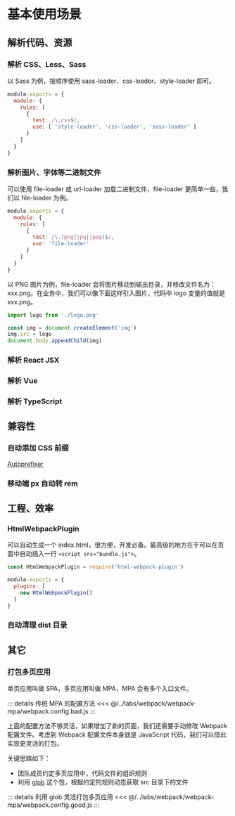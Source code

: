 # 基本使用场景

## 解析代码、资源
### 解析 CSS、Less、Sass
以 Sass 为例，按顺序使用 sass-loader、css-loader、style-loader 即可。

```javascript
module.exports = {
  module: {
    rules: [
      {
        test: /\.css$/,
        use: [ 'style-loader', 'css-loader', 'sass-loader' ]
      }
    ]
  }
}
```

### 解析图片、字体等二进制文件
可以使用 file-loader 或 url-loader 加载二进制文件，file-loader 更简单一些，我们以 file-loader 为例。

```javascript
module.exports = {
  module: {
    rules: [
      {
        test: /\.(png|jpg|jpeg)$/,
        use: 'file-loader'
      }
    ]
  }
}
```

以 PNG 图片为例，file-loader 会将图片移动到输出目录，并修改文件名为：xxx.png。在业务中，我们可以像下面这样引入图片，代码中 logo 变量的值就是 xxx.png。
```javascript
import logo from './logo.png'

const img = document.createElement('img')
img.src = logo
document.body.appendChild(img)
```

### 解析 React JSX

### 解析 Vue

### 解析 TypeScript

## 兼容性
### 自动添加 CSS 前缀
[Autoprefixer](https://www.npmjs.com/package/autoprefixer) 

### 移动端 px 自动转 rem

## 工程、效率
### HtmlWebpackPlugin
可以自动生成一个 index.html，很方便，开发必备。最高级的地方在于可以在页面中自动插入一行 `<script src="bundle.js">`。

```javascript
const HtmlWebpackPlugin = require('html-webpack-plugin')

module.exports = {
  plugins: [
    new HtmlWebpackPlugin()
  ]
}
```

### 自动清理 dist 目录

## 其它
### 打包多页应用
单页应用叫做 SPA，多页应用叫做 MPA，MPA 会有多个入口文件。

::: details 传统 MPA 的配置方法
<<< @/../labs/webpack/webpack-mpa/webpack.config.bad.js
:::

上面的配置方法不够灵活，如果增加了新的页面，我们还需要手动修改 Webpack 配置文件。考虑到 Webpack 配置文件本身就是 JavaScript 代码，我们可以借此实现更灵活的打包。

关键思路如下：
- 团队成员约定多页应用中，代码文件的组织规则
- 利用 [glob](https://www.npmjs.com/package/glob) 这个包，根据约定的规则动态获取 src 目录下的文件

::: details 利用 glob 灵活打包多页应用
<<< @/../labs/webpack/webpack-mpa/webpack.config.good.js
:::
